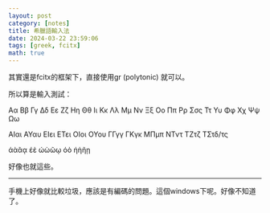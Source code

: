 ```yaml
---
layout: post
category: [notes]
title: 希臘語輸入法
date: 2024-03-22 23:59:06
tags: [greek, fcitx]
math: true
---
```


其實還是fcitx的框架下，直接使用gr (polytonic) 就可以。

所以算是輸入測試：

Αα Ββ Γγ Δδ
Εε Ζζ Ηη Θθ
Ιι Κκ Λλ Μμ
Νν Ξξ Οο Ππ
Ρρ Σσς Ττ Υυ
Φφ Χχ Ψψ Ωω

ΑΙαι ΑΥαυ ΕΙει ΕΤει ΟΙοι ΟΥου
ΓΓγγ ΓΚγκ ΜΠμπ ΝΤντ ΤΖτζ ΤΣτδ/τς

άὰᾶᾳ
έὲ 
ώὼῶῳ
όὸ
ήὴῆῃ

好像也就這些。

--------

手機上好像就比較垃圾，應該是有編碼的問題。這個windows下呢。好像不知道了。



